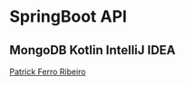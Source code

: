 # SpringBoot API

## MongoDB Kotlin IntelliJ IDEA

[Patrick Ferro Ribeiro](https://www.patrickweb.tk)
